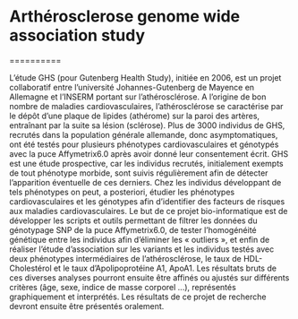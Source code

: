 # Arthérosclerose genome wide association study
==========

L’étude GHS (pour Gutenberg Health Study), initiée en 2006, est un projet collaboratif entre l’université Johannes-Gutenberg de Mayence en Allemagne et l’INSERM portant sur l’athérosclérose. A l’origine de bon nombre de maladies cardiovasculaires, l’athérosclérose se caractérise par le dépôt d’une plaque de lipides (athérome) sur la paroi des artères, entraînant par la suite sa lésion (sclérose).
Plus de 3000 individus de GHS, recrutés dans la population générale allemande, donc asymptomatiques, ont été testés pour plusieurs phénotypes cardiovasculaires et génotypés avec la puce Affymetrix6.0 après avoir donné leur consentement écrit. GHS est une étude prospective, car les individus recrutés, initialement exempts de tout phénotype morbide, sont suivis régulièrement afin de détecter l’apparition éventuelle de ces derniers. Chez les individus développant de tels phénotypes on peut, a posteriori, étudier les phénotypes cardiovasculaires et les génotypes afin d’identifier des facteurs de risques aux maladies cardiovasculaires.
Le but de ce projet bio-informatique est de développer les scripts et outils permettant de filtrer les données du génotypage SNP de la puce Affymetrix6.0, de tester l’homogénéité génétique entre les individus afin d’éliminer les « outliers », et enfin de réaliser l’étude d’association sur les variants et les individus testés avec deux phénotypes intermédiaires de l’athérosclérose, le taux de HDL-Cholestérol et le taux d’Apolipoprotéine A1, ApoA1. Les résultats bruts de ces diverses analyses pourront ensuite être affinés ou ajustés sur différents critères (âge, sexe, indice de masse corporel ...), représentés graphiquement et interprétés.
Les résultats de ce projet de recherche devront ensuite être présentés oralement.
